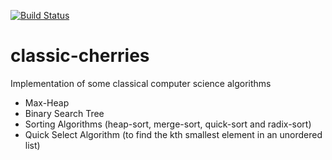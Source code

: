 [![Build Status](https://secure.travis-ci.org/dpaukov/classic-cherries.png)](http://travis-ci.org/dpaukov/classic-cherries)

# classic-cherries
Implementation of some classical computer science algorithms

- Max-Heap
- Binary Search Tree
- Sorting Algorithms (heap-sort, merge-sort, quick-sort and radix-sort)
- Quick Select Algorithm (to find the kth smallest element in an unordered list)
